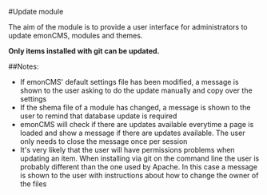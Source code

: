 #Update module

The aim of the module is to provide a user interface for administrators to update emonCMS, modules and themes.

**Only items installed with git can be updated.**

##Notes:

- If emonCMS' default settings file has been modified, a message is shown to the user asking to do the update manually and copy over the settings
- If the shema file of a module has changed, a message is shown to the user to remind that database update is required
- emonCMS will check if there are updates available everytime a page is loaded and show a message if there are updates available. The user only needs to close the message once per session
- It's very likely that the user will have permissions problems when updating an item. When installing via git on the command line the user is probably different than the one used by Apache. In this case a message is shown to the user with instructions about how to change the owner of the files

